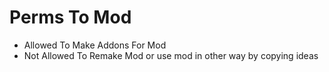 # Perms To Mod

* Allowed To Make Addons For Mod
* Not Allowed To Remake Mod or use mod in other way by copying ideas
